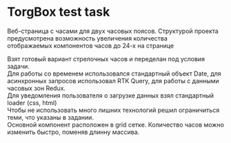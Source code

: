 # TorgBox test task

Веб-страница с часами для двух часовых поясов. Структурой проекта<br>
предусмотрена возможность увеличения количества<br>
отображаемых компонентов часов до 24-х на странице

Взят готовый вариант стрелочных часов и переделан под условия задачи.<br>
Для работы со временем использовался стандартный объект Date, для асинхронных запросов использовал
RTK Query, для работы с данными часовых зон Redux. <br>
Для уведомления пользователя о загрузке данных взял стандартный loader (css, html)<br>
Чтобы не использовать много лишних технологий решил ограничиться теми, что указаны в задании.<br>
Основной компонент расположен в grid сетке. Количество часов можно изменить быстро, поменяв длинну массива.

